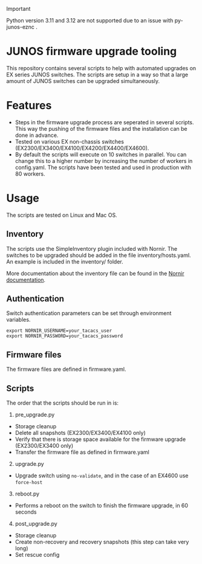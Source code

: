 > [!IMPORTANT]
> Python version 3.11 and 3.12 are not supported due to an issue with py-junos-eznc .

# JUNOS firmware upgrade tooling

This repository contains several scripts to help with automated upgrades on EX series JUNOS switches. The scripts are setup in a way so that a large amount of JUNOS switches can be upgraded simultaneously.

# Features

* Steps in the firmware upgrade process are seperated in several scripts. This way the pushing of the firmware files and the installation can be done in advance.
* Tested on various EX non-chassis switches (EX2300/EX3400/EX4100/EX4200/EX4400/EX4600).
* By default the scripts will execute on 10 switches in parallel. You can change this to a higher number by increasing the number of workers in config.yaml. The scripts have been tested and used in production with 80 workers.

# Usage

The scripts are tested on Linux and Mac OS.

## Inventory

The scripts use the SimpleInventory plugin included with Nornir. The switches to be upgraded should be added in the file inventory/hosts.yaml.
An example is included in the inventory/ folder.

More documentation about the inventory file can be found in the [Nornir documentation](https://nornir.readthedocs.io/en/latest/tutorial/inventory.html).

## Authentication

Switch authentication parameters can be set through environment variables.
```
export NORNIR_USERNAME=your_tacacs_user
export NORNIR_PASSWORD=your_tacacs_password
```

## Firmware files

The firmware files are defined in firmware.yaml.

## Scripts

The order that the scripts should be run in is:

1. pre_upgrade.py
  - Storage cleanup
  - Delete all snapshots (EX2300/EX3400/EX4100 only)
  - Verify that there is storage space available for the firmware upgrade (EX2300/EX3400 only)
  - Transfer the firmware file as defined in firmware.yaml
2. upgrade.py
  - Upgrade switch using `no-validate`, and in the case of an EX4600 use `force-host`
3. reboot.py
  - Performs a reboot on the switch to finish the firmware upgrade, in 60 seconds
4. post_upgrade.py
  - Storage cleanup
  - Create non-recovery and recovery snapshots (this step can take very long)
  - Set rescue config

